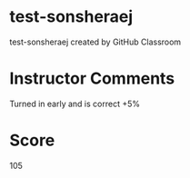 # test-sonsheraej
test-sonsheraej created by GitHub Classroom

# Instructor Comments
Turned in early and is correct +5%
# Score
105
